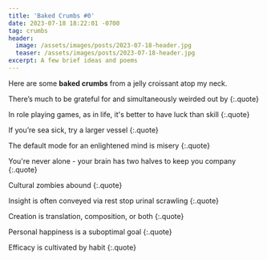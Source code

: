 ```yaml
---
title: 'Baked Crumbs #0'
date: 2023-07-18 18:22:01 -0700
tag: crumbs
header:
  image: /assets/images/posts/2023-07-18-header.jpg
  teaser: /assets/images/posts/2023-07-18-header.jpg
excerpt: A few brief ideas and poems
---
```


Here are some **baked crumbs** from a jelly croissant atop my neck.

There’s much to be grateful for and simultaneously weirded out by
{:.quote}

In role playing games, as in life, it's better to have luck than skill
{:.quote}

If you’re sea sick, try a larger vessel
{:.quote}

The default mode for an enlightened mind is misery
{:.quote}

You're never alone - your brain has two halves to keep you company
{:.quote}

Cultural zombies abound
{:.quote}

Insight is often conveyed via rest stop urinal scrawling
{:.quote}

Creation is translation, composition, or both
{:.quote}

Personal happiness is a suboptimal goal
{:.quote}

Efficacy is cultivated by habit
{:.quote}
